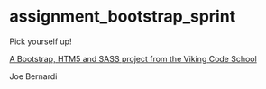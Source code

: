 assignment_bootstrap_sprint
===========================

Pick yourself up!

[A Bootstrap, HTM5 and SASS project from the Viking Code School](http://www.vikingcodeschool.com)

Joe Bernardi